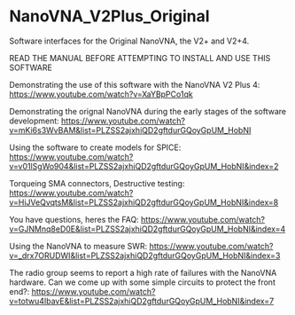 # NanoVNA_V2Plus_Original
Software interfaces for the Original NanoVNA, the V2+ and V2+4. 

READ THE MANUAL BEFORE ATTEMPTING TO INSTALL AND USE THIS SOFTWARE

Demonstrating the use of this software with the NanoVNA V2 Plus 4: https://www.youtube.com/watch?v=XaYBpPCo1qk

Demonstrating the orignal NanoVNA during the early stages of the software development: https://www.youtube.com/watch?v=mKi6s3WvBAM&list=PLZSS2ajxhiQD2gftdurGQoyGpUM_HobNI

Using the software to create models for SPICE: https://www.youtube.com/watch?v=v01lSgWo904&list=PLZSS2ajxhiQD2gftdurGQoyGpUM_HobNI&index=2

Torqueing SMA connectors, Destructive testing: https://www.youtube.com/watch?v=HiJVeQvqtsM&list=PLZSS2ajxhiQD2gftdurGQoyGpUM_HobNI&index=8

You have questions, heres the FAQ: https://www.youtube.com/watch?v=GJNMnq8eD0E&list=PLZSS2ajxhiQD2gftdurGQoyGpUM_HobNI&index=4

Using the NanoVNA to measure SWR: https://www.youtube.com/watch?v=_drx7ORUDWI&list=PLZSS2ajxhiQD2gftdurGQoyGpUM_HobNI&index=3

The radio group seems to report a high rate of failures with the NanoVNA hardware. Can we come up with some simple circuits to protect the front end?: https://www.youtube.com/watch?v=totwu4IbavE&list=PLZSS2ajxhiQD2gftdurGQoyGpUM_HobNI&index=7
